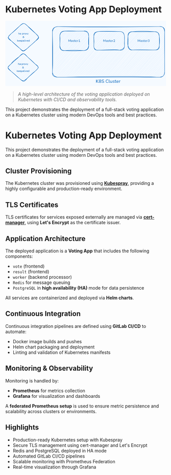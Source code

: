 # Kubernetes Voting App Deployment

![Project Architecture](Untitled-2024-08-20-1841.excalidraw.png)

> *A high-level architecture of the voting application deployed on Kubernetes with CI/CD and observability tools.*

This project demonstrates the deployment of a full-stack voting application on a Kubernetes cluster using modern DevOps tools and best practices.


# Kubernetes Voting App Deployment

This project demonstrates the deployment of a full-stack voting application on a Kubernetes cluster using modern DevOps tools and best practices.

##  Cluster Provisioning

The Kubernetes cluster was provisioned using **[Kubespray](https://github.com/kubernetes-sigs/kubespray)**, providing a highly configurable and production-ready environment.

##  TLS Certificates

TLS certificates for services exposed externally are managed via **[cert-manager](https://cert-manager.io/)**, using **Let's Encrypt** as the certificate issuer.

##  Application Architecture

The deployed application is a **Voting App** that includes the following components:

- `vote` (frontend)
- `result` (frontend)
- `worker` (backend processor)
- `Redis` for message queuing
- `PostgreSQL` in **high availability (HA)** mode for data persistence

All services are containerized and deployed via **Helm charts**.

## Continuous Integration

Continuous integration pipelines are defined using **GitLab CI/CD** to automate:

- Docker image builds and pushes
- Helm chart packaging and deployment
- Linting and validation of Kubernetes manifests

##  Monitoring & Observability

Monitoring is handled by:

- **Prometheus** for metrics collection
- **Grafana** for visualization and dashboards

A **federated Prometheus setup** is used to ensure metric persistence and scalability across clusters or environments.

##  Highlights

- Production-ready Kubernetes setup with Kubespray
- Secure TLS management using cert-manager and Let's Encrypt
- Redis and PostgreSQL deployed in HA mode
- Automated GitLab CI/CD pipelines
- Scalable monitoring with Prometheus Federation
- Real-time visualization through Grafana




